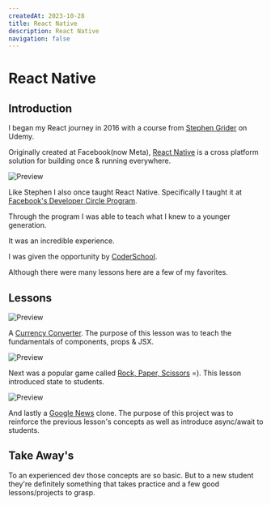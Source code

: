 ```yaml
---
createdAt: 2023-10-28
title: React Native
description: React Native
navigation: false
---
```


# React Native


## Introduction

I began my React journey in 2016 with a course from [Stephen Grider](https://www.linkedin.com/in/stephengrider/) on Udemy.

Originally created at Facebook(now Meta), [React Native](https://www.reactnative.dev) is a cross platform solution for building once & running everywhere.

![Preview](https://scontent-mia3-2.xx.fbcdn.net/v/t39.2365-6/343307607_1362439134538536_6113852136807929767_n.jpg?_nc_cat=105&ccb=1-7&_nc_sid=e280be&_nc_ohc=l4GAyoRS4lMAX9e74IZ&_nc_ht=scontent-mia3-2.xx&oh=00_AfAn_uNZPl0aVBQBqTPstAGbuQW4EUwFG27_fM9xvBpaQQ&oe=65FCF71D)

Like Stephen I also once taught React Native. Specifically I taught it at [Facebook's Developer Circle Program](https://developers.facebook.com/blog/post/2023/04/27/an-update-on-the-meta-developer-circles-program/). 

Through the program I was able to teach what I knew to a younger generation.

It was an incredible experience.

I was given the opportunity by [CoderSchool](https://www.coderschool.vn/en).

Although there were many lessons here are a few of my favorites.

## Lessons

![Preview](https://camo.githubusercontent.com/8019a80361b8c10e416134c7a7c7ee6461d34bc062b80ebfbf734d1ec4096a5a/68747470733a2f2f692e696d6775722e636f6d2f394c52304e46692e676966)

A [Currency Converter](https://github.com/PrimeTimeTran/rn-currencyconverter). The purpose of this lesson was to teach the fundamentals of components, props & JSX.

![Preview](https://camo.githubusercontent.com/0451499c1a296e399c9d23e925959283c51d6840c8a6df96cc8cac283bc7b73c/68747470733a2f2f692e696d6775722e636f6d2f374766737639652e676966)

Next was a popular game called [Rock, Paper, Scissors](https://github.com/PrimeTimeTran/rn-RockPaperScissors) =). This lesson introduced state to students.

![Preview](https://camo.githubusercontent.com/f560ca7db802caab63369963e8733bd8a91a04875b15a9604175810c82a745ec/68747470733a2f2f692e696d6775722e636f6d2f67674e766b66582e676966)

And lastly a [Google News](https://github.com/PrimeTimeTran/rn-GoogleNews) clone. The purpose of this project was to reinforce the previous lesson's concepts as well as introduce async/await to students.

## Take Away's
To an experienced dev those concepts are so basic. But to a new student they're definitely something that takes practice and a few good lessons/projects to grasp.